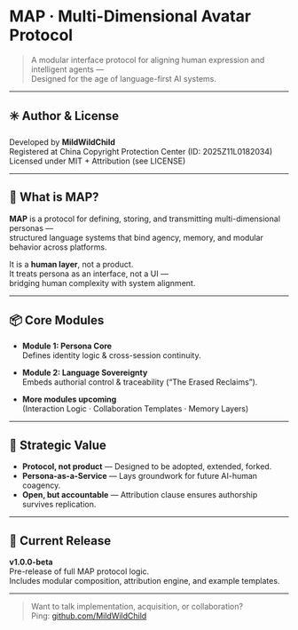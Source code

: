 # MAP · Multi-Dimensional Avatar Protocol

> A modular interface protocol for aligning human expression and intelligent agents —  
> Designed for the age of language-first AI systems.

---

## ✳️ Author & License

Developed by **MildWildChild**  
Registered at China Copyright Protection Center (ID: 2025Z11L0182034)  
Licensed under MIT + Attribution (see LICENSE)

---

## 🔭 What is MAP?

**MAP** is a protocol for defining, storing, and transmitting multi-dimensional personas —  
structured language systems that bind agency, memory, and modular behavior across platforms.

It is a **human layer**, not a product.  
It treats persona as an interface, not a UI —  
bridging human complexity with system alignment.

---

## 📦 Core Modules

- **Module 1: Persona Core**  
  Defines identity logic & cross-session continuity.

- **Module 2: Language Sovereignty**  
  Embeds authorial control & traceability (“The Erased Reclaims”).

- **More modules upcoming**  
  (Interaction Logic · Collaboration Templates · Memory Layers)

---

## 🧠 Strategic Value

- **Protocol, not product** — Designed to be adopted, extended, forked.
- **Persona-as-a-Service** — Lays groundwork for future AI-human coagency.
- **Open, but accountable** — Attribution clause ensures authorship survives replication.

---

## 📍 Current Release

**v1.0.0-beta**  
Pre-release of full MAP protocol logic.  
Includes modular composition, attribution engine, and example templates.

---

> Want to talk implementation, acquisition, or collaboration?  
> Ping: [github.com/MildWildChild](https://github.com/MildWildChild)


